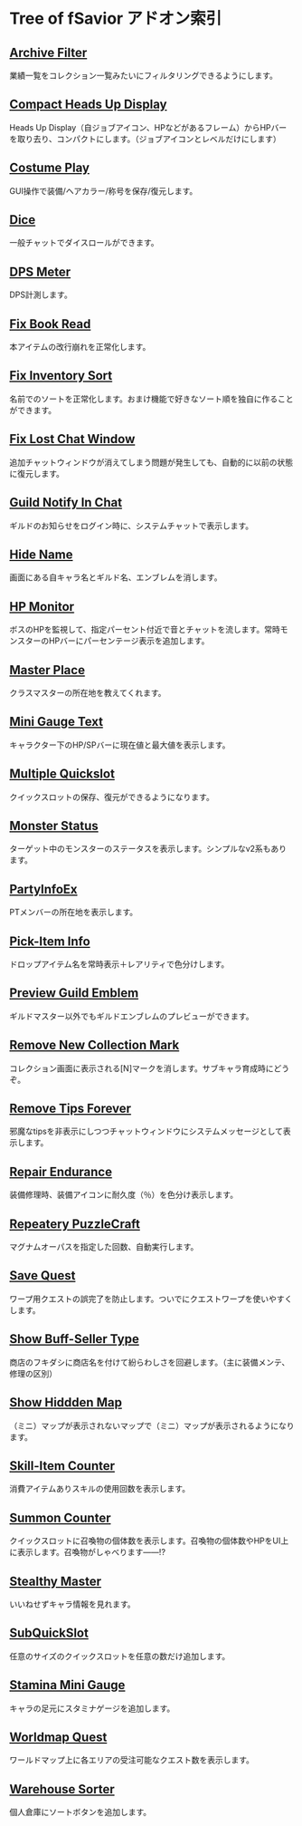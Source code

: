 # Tree of fSavior アドオン索引

## [Archive Filter](./achievefilter/README.md/)

業績一覧をコレクション一覧みたいにフィルタリングできるようにします。

## [Compact Heads Up Display](./compactheadsupdisplay/README.md/)

Heads Up Display（自ジョブアイコン、HPなどがあるフレーム）からHPバーを取り去り、コンパクトにします。（ジョブアイコンとレベルだけにします）

## [Costume Play](./costumeplay/README.md/)

GUI操作で装備/ヘアカラー/称号を保存/復元します。

## [Dice](./dice/README.md/)

一般チャットでダイスロールができます。

## [DPS Meter](./dpsmeter/README.md/)

DPS計測します。

## [Fix Book Read](./fixbookread/README.md/)

本アイテムの改行崩れを正常化します。

## [Fix Inventory Sort](./fixinventorysort/README.md/)

名前でのソートを正常化します。おまけ機能で好きなソート順を独自に作ることができます。

## [Fix Lost Chat Window](./fixlostchatwindow/README.md/)

追加チャットウィンドウが消えてしまう問題が発生しても、自動的に以前の状態に復元します。

## [Guild Notify In Chat](./guildnotifyinchat/README.md/)

ギルドのお知らせをログイン時に、システムチャットで表示します。

## [Hide Name](./hidename/README.md/)

画面にある自キャラ名とギルド名、エンブレムを消します。

## [HP Monitor](./hpmonitor/README.md/)

ボスのHPを監視して、指定パーセント付近で音とチャットを流します。常時モンスターのHPバーにパーセンテージ表示を追加します。

## [Master Place](./masterplace/README.md/)

クラスマスターの所在地を教えてくれます。

## [Mini Gauge Text](./minigaugetext/README.md/)

キャラクター下のHP/SPバーに現在値と最大値を表示します。

## [Multiple Quickslot](./multiplequickslot/README.md/)

クイックスロットの保存、復元ができるようになります。

## [Monster Status](./monsterstatus/README.md/)

ターゲット中のモンスターのステータスを表示します。シンプルなv2系もあります。

## [PartyInfoEx](./partyinfoex/README.md/)

PTメンバーの所在地を表示します。

## [Pick-Item Info](./pickiteminfo/README.md/)

ドロップアイテム名を常時表示＋レアリティで色分けします。

## [Preview Guild Emblem](./previewguildemblem/README.md/)

ギルドマスター以外でもギルドエンブレムのプレビューができます。

## [Remove New Collection Mark](./rmnewcollectionmark/README.md/)

コレクション画面に表示される[N]マークを消します。サブキャラ育成時にどうぞ。

## [Remove Tips Forever](./removetipsfe/README.md/)

邪魔なtipsを非表示にしつつチャットウィンドウにシステムメッセージとして表示します。

## [Repair Endurance](./repairendur/README.md/)

装備修理時、装備アイコンに耐久度（％）を色分け表示します。

## [Repeatery PuzzleCraft](./repeaterypuzzlecraft/README.md/)

マグナムオーパスを指定した回数、自動実行します。

## [Save Quest](./savequest/README.md/)

ワープ用クエストの誤完了を防止します。ついでにクエストワープを使いやすくします。

## [Show Buff-Seller Type](./showbuffsellertype/README.md/)

商店のフキダシに商店名を付けて紛らわしさを回避します。（主に装備メンテ、修理の区別）

## [Show Hiddden Map](./showhiddenmap/README.md/)

（ミニ）マップが表示されないマップで（ミニ）マップが表示されるようになります。

## [Skill-Item Counter](./skillitemcounter/README.md/)

消費アイテムありスキルの使用回数を表示します。

## [Summon Counter](./summoncounter/README.md/)

クイックスロットに召喚物の個体数を表示します。召喚物の個体数やHPをUI上に表示します。召喚物がしゃべります――!?

## [Stealthy Master](./stealthymaster/README.md/)

いいねせずキャラ情報を見れます。

## [SubQuickSlot](./subquickslot/README.md/)

任意のサイズのクイックスロットを任意の数だけ追加します。

## [Stamina Mini Gauge](./staminigauge/README.md/)

キャラの足元にスタミナゲージを追加します。

## [Worldmap Quest](./worldmapquest/README.md/)

ワールドマップ上に各エリアの受注可能なクエスト数を表示します。

## [Warehouse Sorter](./warehousesorter/README.md/)

個人倉庫にソートボタンを追加します。
